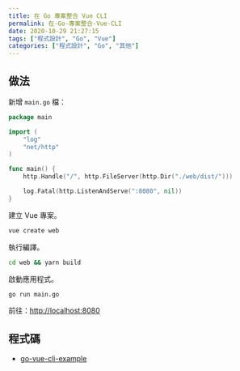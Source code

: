 ```yaml
---
title: 在 Go 專案整合 Vue CLI
permalink: 在-Go-專案整合-Vue-CLI
date: 2020-10-29 21:27:15
tags: ["程式設計", "Go", "Vue"]
categories: ["程式設計", "Go", "其他"]
---
```


## 做法

新增 `main.go` 檔：

```GO
package main

import (
	"log"
	"net/http"
)

func main() {
	http.Handle("/", http.FileServer(http.Dir("./web/dist/")))

	log.Fatal(http.ListenAndServe(":8080", nil))
}
```

建立 Vue 專案。

```BASH
vue create web
```

執行編譯。

```BASH
cd web && yarn build
```

啟動應用程式。

```BASH
go run main.go
```

前往：<http://localhost:8080>

## 程式碼

- [go-vue-cli-example](https://github.com/memochou1993/go-vue-cli-example)
